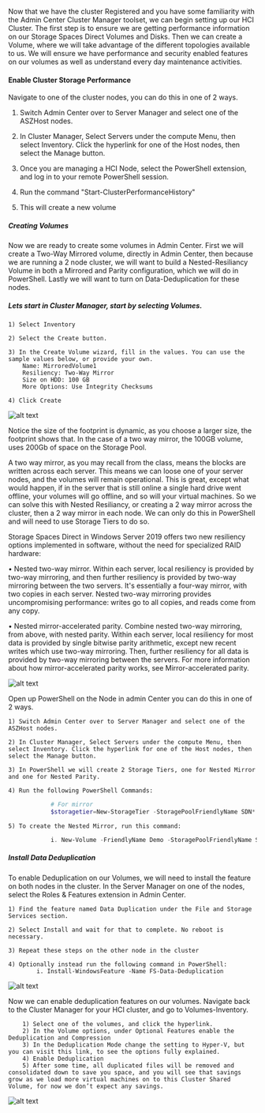 Now that we have the cluster Registered and you have some familiarity with the Admin Center Cluster Manager toolset, we can begin setting up our HCI Cluster. The first step is to ensure we are getting performance information on our Storage Spaces Direct Volumes and Disks. Then we can create a Volume, where we will take advantage of the different topologies available to us. We will ensure we have performance and security enabled features on our volumes as well as understand every day maintenance activities. 


#### Enable Cluster Storage Performance
Navigate to one of the cluster nodes, you can do this in one of 2 ways.

1) Switch Admin Center over to Server Manager and select one of the ASZHost nodes. 

2) In Cluster Manager, Select Servers under the compute Menu, then select Inventory. Click the hyperlink for one of the Host nodes, then select the Manage button. 

3) Once you are managing a HCI Node, select the PowerShell extension, and log in to your remote PowerShell session.

4) Run the command "Start-ClusterPerformanceHistory" 

5) This will create a new volume



##### Creating Volumes
Now we are ready to create some volumes in Admin Center. First we will create a Two-Way Mirrored volume, directly in Admin Center, then because we are running a 2 node cluster, we will want to build a Nested-Resiliancy Volume in both a Mirrored and Parity configuration, which we will do in PowerShell. Lastly we will want to turn on Data-Deduplication for these nodes.

##### Lets start in Cluster Manager, start by selecting Volumes.

	1) Select Inventory
   
	2) Select the Create button.
   
	3) In the Create Volume wizard, fill in the values. You can use the sample values below, or provide your own.
		Name: MirroredVolume1
		Resiliency: Two-Way Mirror
		Size on HDD: 100 GB
		More Options: Use Integrity Checksums

	4) Click Create
	
![alt text](https://github.com/microsoft/AzStackHCISandbox/blob/4f9095cf5d3e27da33b82be89077d1aca8875e53/Scenarios/Media/Screenshots/02-res/02-res-01-01.png "Create Volume Wizard-WAC")


Notice the size of the footprint is dynamic, as you choose a larger size, the footprint shows that. In the case of a two way mirror, the 100GB volume, uses 200Gb of space on the Storage Pool.

A two way mirror, as you may recall from the class, means the blocks are written across each server. This means we can loose one of your server nodes, and the volumes will remain operational. This is great, except what would happen, if in the server that is still online a single hard drive went offline, your volumes will go offline, and so will your virtual machines. So we can solve this with Nested Resiliancy, or creating a 2 way mirror across the cluster, then a 2 way mirror in each node. We can only do this in PowerShell and will need to use Storage Tiers to do so.
	
Storage Spaces Direct in Windows Server 2019 offers two new resiliency options implemented in software, without the need for specialized RAID hardware:

• Nested two-way mirror. Within each server, local resiliency is provided by two-way mirroring, and then further resiliency is provided by two-way mirroring between the two servers. It's essentially a four-way mirror, with two copies in each server. Nested two-way mirroring provides uncompromising performance: writes go to all copies, and reads come from any copy.
		
• Nested mirror-accelerated parity. Combine nested two-way mirroring, from above, with nested parity. Within each server, local resiliency for most data is provided by single bitwise parity arithmetic, except new recent writes which use two-way mirroring. Then, further resiliency for all data is provided by two-way mirroring between the servers. For more information about how mirror-accelerated parity works, see Mirror-accelerated parity.
		
![alt text](https://github.com/microsoft/AzStackHCISandbox/blob/4f9095cf5d3e27da33b82be89077d1aca8875e53/Scenarios/Media/Screenshots/02-res/02-res-0202.png "Two-Way Mirror Explination")

Open up PowerShell on the Node in admin Center you can do this in one of 2 ways.
	
	1) Switch Admin Center over to Server Manager and select one of the ASZHost nodes. 
		
	2) In Cluster Manager, Select Servers under the compute Menu, then select Inventory. Click the hyperlink for one of the Host nodes, then select the Manage button. 
		
	3) In PowerShell we will create 2 Storage Tiers, one for Nested Mirror and one for Nested Parity.
		
	4) Run the following PowerShell Commands:
	
``` powerShell			
			# For mirror
			$storagetier=New-StorageTier -StoragePoolFriendlyName SDN* -FriendlyName NestedMirrorDemo -MediaType SSD -ResiliencySettingName mirror -NumberOfDataCopies 4 
```

			
	5) To create the Nested Mirror, run this command:

``` powershell
			i. New-Volume -FriendlyName Demo -StoragePoolFriendlyName SDN* -FileSystem CSVFS_ReFS -StorageTierFriendlyNames $storagetier.FriendlyName -StorageTierSizes 100gb -Verbose
```

			
			
#####	Install Data Deduplication
	
To enable Deduplication on our Volumes, we will need to install the feature on both nodes in the cluster. In the Server Manager on one of the nodes, select the Roles & Features extension in Admin Center. 
	
	1) Find the feature named Data Duplication under the File and Storage Services section.
		
	2) Select Install and wait for that to complete. No reboot is necessary.
	
	3) Repeat these steps on the other node in the cluster
	
	4) Optionally instead run the following command in PowerShell:
			i. Install-WindowsFeature -Name FS-Data-Deduplication 
	

![alt text](https://github.com/microsoft/AzStackHCISandbox/blob/4f9095cf5d3e27da33b82be89077d1aca8875e53/Scenarios/Media/Screenshots/02-res/02-res-0303.png "Install Data Dedup WAC")
	
	
Now we can enable deduplication features on our volumes. Navigate back to the Cluster Manager for your HCI cluster, and go to Volumes-Inventory.
		
		1) Select one of the volumes, and click the hyperlink.
		2) In the Volume options, under Optional Features enable the Deduplication and Compression
		3) In the Deduplication Mode change the setting to Hyper-V, but you can visit this link, to see the options fully explained.
		4) Enable Deduplication
		5) After some time, all duplicated files will be removed and consolidated down to save you space, and you will see that savings grow as we load more virtual machines on to this Cluster Shared Volume, for now we don’t expect any savings.
	
![alt text](https://github.com/microsoft/AzStackHCISandbox/blob/4f9095cf5d3e27da33b82be89077d1aca8875e53/Scenarios/Media/Screenshots/02-res/02-res-0404.png "Data DeDup Confirm-WAC")

	
		
		
